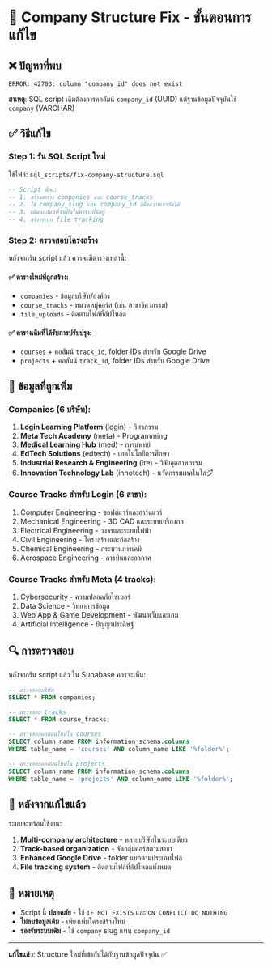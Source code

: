 # 🔧 Company Structure Fix - ขั้นตอนการแก้ไข

## ❌ ปัญหาที่พบ
```
ERROR: 42703: column "company_id" does not exist
```

**สาเหตุ**: SQL script เดิมต้องการคอลัมน์ `company_id` (UUID) แต่ฐานข้อมูลปัจจุบันใช้ `company` (VARCHAR)

## ✅ วิธีแก้ไข

### Step 1: รัน SQL Script ใหม่
ใช้ไฟล์: `sql_scripts/fix-company-structure.sql`

```sql
-- Script นี้จะ:
-- 1. สร้างตาราง companies และ course_tracks
-- 2. ใช้ company_slug แทน company_id เพื่อความเข้ากันได้
-- 3. เพิ่มคอลัมน์ที่จำเป็นในตารางที่มีอยู่
-- 4. สร้างระบบ file tracking
```

### Step 2: ตรวจสอบโครงสร้าง
หลังจากรัน script แล้ว ควรจะมีตารางเหล่านี้:

#### ✅ ตารางใหม่ที่ถูกสร้าง:
- `companies` - ข้อมูลบริษัท/องค์กร
- `course_tracks` - หมวดหมู่คอร์ส (เช่น สาขาวิศวกรรม)
- `file_uploads` - ติดตามไฟล์ที่อัปโหลด

#### ✅ ตารางเดิมที่ได้รับการปรับปรุง:
- `courses` + คอลัมน์ `track_id`, folder IDs สำหรับ Google Drive
- `projects` + คอลัมน์ `track_id`, folder IDs สำหรับ Google Drive

## 🎯 ข้อมูลที่ถูกเพิ่ม

### Companies (6 บริษัท):
1. **Login Learning Platform** (login) - วิศวกรรม
2. **Meta Tech Academy** (meta) - Programming
3. **Medical Learning Hub** (med) - การแพทย์
4. **EdTech Solutions** (edtech) - เทคโนโลยีการศึกษา
5. **Industrial Research & Engineering** (ire) - วิจัยอุตสาหกรรม
6. **Innovation Technology Lab** (innotech) - นวัตกรรมเทคโนโลジี

### Course Tracks สำหรับ Login (6 สาขา):
1. Computer Engineering - ซอฟต์แวร์และฮาร์ดแวร์
2. Mechanical Engineering - 3D CAD และระบบเครื่องกล
3. Electrical Engineering - วงจรและระบบไฟฟ้า
4. Civil Engineering - โครงสร้างและก่อสร้าง
5. Chemical Engineering - กระบวนการเคมี
6. Aerospace Engineering - การบินและอวกาศ

### Course Tracks สำหรับ Meta (4 tracks):
1. Cybersecurity - ความปลอดภัยไซเบอร์
2. Data Science - วิทยาการข้อมูล
3. Web App & Game Development - พัฒนาเว็บและเกม
4. Artificial Intelligence - ปัญญาประดิษฐ์

## 🔍 การตรวจสอบ

หลังจากรัน script แล้ว ใน Supabase ควรจะเห็น:

```sql
-- ตรวจสอบบริษัท
SELECT * FROM companies;

-- ตรวจสอบ tracks
SELECT * FROM course_tracks;

-- ตรวจสอบคอลัมน์ใหม่ใน courses
SELECT column_name FROM information_schema.columns 
WHERE table_name = 'courses' AND column_name LIKE '%folder%';

-- ตรวจสอบคอลัมน์ใหม่ใน projects  
SELECT column_name FROM information_schema.columns 
WHERE table_name = 'projects' AND column_name LIKE '%folder%';
```

## 🚀 หลังจากแก้ไขแล้ว

ระบบจะพร้อมใช้งาน:
1. **Multi-company architecture** - หลายบริษัทในระบบเดียว
2. **Track-based organization** - จัดกลุ่มคอร์สตามสาขา
3. **Enhanced Google Drive** - folder แยกตามประเภทไฟล์
4. **File tracking system** - ติดตามไฟล์ที่อัปโหลดทั้งหมด

## 📝 หมายเหตุ

- Script นี้ **ปลอดภัย** - ใช้ `IF NOT EXISTS` และ `ON CONFLICT DO NOTHING`
- **ไม่ลบข้อมูลเดิม** - เพียงเพิ่มโครงสร้างใหม่
- **รองรับระบบเดิม** - ใช้ `company` slug แทน `company_id`

---
**แก้ไขแล้ว**: Structure ใหม่ที่เข้ากันได้กับฐานข้อมูลปัจจุบัน ✅